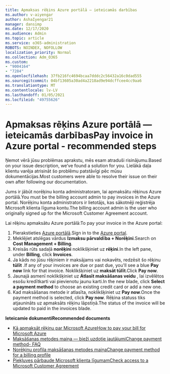 ```yaml
---
title: Apmaksas rēķins Azure portālā — ieteicamās darbības
ms.author: v-aiyengar
author: AshaIyengar21
manager: dansimp
ms.date: 12/17/2020
ms.audience: Admin
ms.topic: article
ms.service: o365-administration
ROBOTS: NOINDEX, NOFOLLOW
localization_priority: Normal
ms.collection: Adm_O365
ms.custom:
- "9004164"
- "7284"
ms.openlocfilehash: 37fb216fc4694bcaa7dddc2c56432a16c0dad555
ms.sourcegitcommit: 04bf13605a30ad4a2218ad9e94dcffcee4cc9aa6
ms.translationtype: MT
ms.contentlocale: lv-LV
ms.lasthandoff: 01/05/2021
ms.locfileid: "49755626"
---
```

# <a name="pay-invoice-in-azure-portal---recommended-steps"></a><span data-ttu-id="cd339-102">Apmaksas rēķins Azure portālā — ieteicamās darbības</span><span class="sxs-lookup"><span data-stu-id="cd339-102">Pay invoice in Azure portal - recommended steps</span></span>

<span data-ttu-id="cd339-103">Ņemot vērā jūsu problēmas aprakstu, mēs esam atraduši risinājumu.</span><span class="sxs-lookup"><span data-stu-id="cd339-103">Based on your issue description, we’ve found a solution for you.</span></span> <span data-ttu-id="cd339-104">Lielākā daļa klientu varēja atrisināt šo problēmu patstāvīgi pēc mūsu dokumentācijas.</span><span class="sxs-lookup"><span data-stu-id="cd339-104">Most customers were able to resolve their issue on their own after following our documentation.</span></span>

<span data-ttu-id="cd339-105">Jums ir jābūt norēķinu konta administratoram, lai apmaksātu rēķinus Azure portālā.</span><span class="sxs-lookup"><span data-stu-id="cd339-105">You must be the billing account admin to pay invoices in the Azure portal.</span></span> <span data-ttu-id="cd339-106">Norēķinu konta administrators ir lietotājs, kas sākotnēji reģistrēja Microsoft klienta līguma kontu.</span><span class="sxs-lookup"><span data-stu-id="cd339-106">The billing account admin is the user who originally signed up for the Microsoft Customer Agreement account.</span></span> 

<span data-ttu-id="cd339-107">Lai rēķinu apmaksātu Azure portālā:</span><span class="sxs-lookup"><span data-stu-id="cd339-107">To pay your invoice in the Azure portal:</span></span> 

1. <span data-ttu-id="cd339-108">Pierakstieties [Azure portālā](https://portal.azure.com/).</span><span class="sxs-lookup"><span data-stu-id="cd339-108">Sign in to the [Azure portal](https://portal.azure.com/).</span></span>
1. <span data-ttu-id="cd339-109">Meklējiet atslēgas vārdus **Izmaksu pārvaldība + Norēķini**.</span><span class="sxs-lookup"><span data-stu-id="cd339-109">Search on **Cost Management + Billing**.</span></span>
1. <span data-ttu-id="cd339-110">Kreisās rūts sadaļā **norēķini** noklikšķiniet uz **rēķini**.</span><span class="sxs-lookup"><span data-stu-id="cd339-110">In the left pane, under **Billing**, click **Invoices**.</span></span>
1. <span data-ttu-id="cd339-111">Ja kāds no jūsu rēķiniem ir maksājams vai nokavēts, redzēsit šo rēķinu **tūlīt** .</span><span class="sxs-lookup"><span data-stu-id="cd339-111">If any of your invoices are due or past due, you'll see a blue **Pay now** link for that invoice.</span></span> <span data-ttu-id="cd339-112">Noklikšķiniet uz **maksāt tūlīt**.</span><span class="sxs-lookup"><span data-stu-id="cd339-112">Click **Pay now**.</span></span>
1. <span data-ttu-id="cd339-113">Jaunajā asmenī noklikšķiniet uz **Atlasīt maksāšanas veidu** , lai izvēlētos esošu kredītkarti vai pievienotu jaunu karti.</span><span class="sxs-lookup"><span data-stu-id="cd339-113">In the new blade, click **Select a payment method** to choose an existing credit card or add a new one.</span></span>
1. <span data-ttu-id="cd339-114">Kad maksāšanas metode ir atlasīta, noklikšķiniet uz **Pay now**.</span><span class="sxs-lookup"><span data-stu-id="cd339-114">Once the payment method is selected, click **Pay now**.</span></span>
<span data-ttu-id="cd339-115">Rēķina statuss tiks atjaunināts uz apmaksāts rēķinu lāpstiņā.</span><span class="sxs-lookup"><span data-stu-id="cd339-115">The status of the invoice will be updated to paid in the invoices blade.</span></span>

<span data-ttu-id="cd339-116">**Ieteicamie dokumenti**</span><span class="sxs-lookup"><span data-stu-id="cd339-116">**Recommended documents**</span></span>

- [<span data-ttu-id="cd339-117">Kā apmaksāt rēķinu par Microsoft Azure</span><span class="sxs-lookup"><span data-stu-id="cd339-117">How to pay your bill for Microsoft Azure</span></span>](https://docs.microsoft.com/azure/cost-management-billing/understand/pay-bill)
- [<span data-ttu-id="cd339-118">Maksāšanas metodes maiņa — bieži uzdotie jautājumi</span><span class="sxs-lookup"><span data-stu-id="cd339-118">Change payment method- FAQ</span></span>](https://docs.microsoft.com/azure/billing/billing-how-to-change-credit-card?WT.mc_id=Portal-Microsoft_Azure_Support#frequently-asked-questions)
- [<span data-ttu-id="cd339-119">Norēķinu profila maksāšanas metodes maiņa</span><span class="sxs-lookup"><span data-stu-id="cd339-119">Change payment method for a billing profile</span></span>](https://docs.microsoft.com/azure/cost-management-billing/manage/change-credit-card?WT.mc_id=Portal-Microsoft_Azure_Support#manage-credit-cards-for-a-microsoft-customer-agreement)
- [<span data-ttu-id="cd339-120">Piekļuves pārbaude Microsoft klienta līgumam</span><span class="sxs-lookup"><span data-stu-id="cd339-120">Check access to a Microsoft Customer Agreement</span></span>](https://docs.microsoft.com/azure/cost-management-billing/manage/change-credit-card?WT.mc_id=Portal-Microsoft_Azure_Support%22%20%5Cl%20%22manage-credit-cards-for-a-microsoft-customer-agreement%22%20%5Ct%20%22_blank#check-the-type-of-your-account)